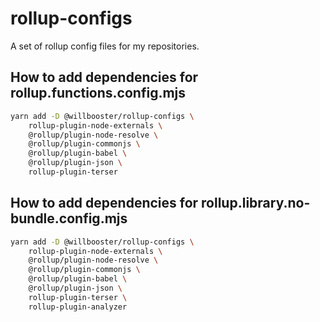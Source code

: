 # rollup-configs

A set of rollup config files for my repositories.

## How to add dependencies for rollup.functions.config.mjs

```sh
yarn add -D @willbooster/rollup-configs \
    rollup-plugin-node-externals \
    @rollup/plugin-node-resolve \
    @rollup/plugin-commonjs \
    @rollup/plugin-babel \
    @rollup/plugin-json \
    rollup-plugin-terser
```

## How to add dependencies for rollup.library.no-bundle.config.mjs

```sh
yarn add -D @willbooster/rollup-configs \
    rollup-plugin-node-externals \
    @rollup/plugin-node-resolve \
    @rollup/plugin-commonjs \
    @rollup/plugin-babel \
    @rollup/plugin-json \
    rollup-plugin-terser \
    rollup-plugin-analyzer
```
